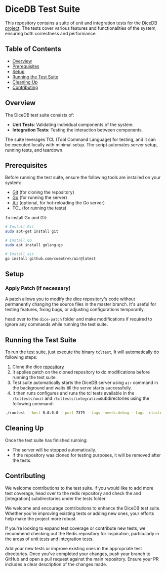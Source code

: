# DiceDB Test Suite

This repository contains a suite of unit and integration tests for the [DiceDB project](https://github.com/DiceDB/dice). The tests cover various features and functionalities of the system, ensuring both correctness and performance.

## Table of Contents

- [Overview](#overview)
- [Prerequisites](#prerequisites)
- [Setup](#setup)
- [Running the Test Suite](#running-the-test-suite)
- [Cleaning Up](#cleaning-up)
- [Contributing](#contributing)

## Overview

The DiceDB test suite consists of:

- **Unit Tests**: Validating individual components of the system.
- **Integration Tests**: Testing the interaction between components.
  
The suite leverages TCL (Tool Command Language) for testing, and it can be executed locally with minimal setup. The script automates server setup, running tests, and teardown.

## Prerequisites

Before running the test suite, ensure the following tools are installed on your system:

- [Git](https://git-scm.com/) (for cloning the repository)
- [Go](https://golang.org/doc/install) (for running the server)
- [Air](https://github.com/cosmtrek/air) (optional, for hot-reloading the Go server)
- TCL (for running the tests)

To install Go and Git:

```bash
# Install Git
sudo apt-get install git

# Install Go
sudo apt install golang-go

# Install air
go install github.com/cosmtrek/air@latest
```

## Setup

### Apply Patch (if necessary)

A patch allows you to modify the dice repository's code without permanently changing the source files in the master branch. It's useful for testing features, fixing bugs, or adjusting configurations temporarily.

head over to the `dice-patch` folder and make modifications if required to ignore any commands while running the test suite.

## Running the Test Suite

To run the test suite, just execute the binary `tcltest`, It will automatically do following steps:

1. Clone the dice [repository](git@github.com:DiceDB/dice.git)
2. It applies patch on the cloned repository to do modifications before running the test suite
3. Test suite automatically starts the DiceDB server using `air` command in the background and waits till the serve starts successfully.
4. It then runs configures and runs the tcl tests available in the `/tcltests/unit` and `/tcltests/integration`subdirectories using the following command:

  ```sh
  ./runtest --host 0.0.0.0 --port 7379 --tags -needs:debug --tags -cluster:skip --singledb --ignore-encoding
  ```

## Cleaning Up

Once the test suite has finished running:

- The server will be stopped automatically.
- If the repository was cloned for testing purposes, it will be removed after the tests.

## Contributing

We welcome contributions to the test suite. if you would like to add more test coverage, head over to the redis repository and check the  and [integration] subdirectories under the tests folder.

We welcome and encourage contributions to enhance the DiceDB test suite. Whether you're improving existing tests or adding new ones, your efforts help make the project more robust.

If you're looking to expand test coverage or contribute new tests, we recommend checking out the Redis repository for inspiration, particularly in the areas of [unit tests](https://github.com/redis/redis/tree/unstable/tests/unit) and [integration tests](https://github.com/redis/redis/tree/unstable/tests/integration).

Add your new tests or improve existing ones in the appropriate test directories. Once you’ve completed your changes, push your branch to GitHub and open a pull request against the main repository. Ensure your PR includes a clear description of the changes made.
